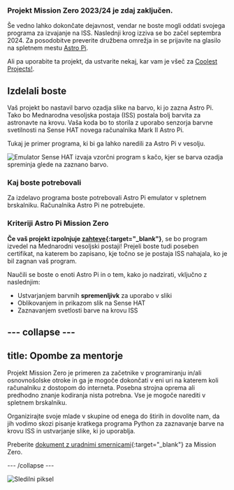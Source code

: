 ### Projekt Mission Zero 2023/24 je zdaj zaključen.

Še vedno lahko dokončate dejavnost, vendar ne boste mogli oddati svojega programa za izvajanje na ISS. Naslednji krog izziva se bo začel septembra 2024. Za posodobitve preverite družbena omrežja in se prijavite na glasilo na spletnem mestu [Astro Pi](https://astro-pi.org/sl/mission-zero/).

Ali pa uporabite ta projekt, da ustvarite nekaj, kar vam je všeč za [Coolest Projects!](https://online.coolestprojects.org/take-part).



## Izdelali boste

Vaš projekt bo nastavil barvo ozadja slike na barvo, ki jo zazna Astro Pi. Tako bo Mednarodna vesoljska postaja (ISS) postala bolj barvita za astronavte na krovu. Vaša koda bo to storila z uporabo senzorja barvne svetilnosti na Sense HAT novega računalnika Mark II Astro Pi.

Tukaj je primer programa, ki bi ga lahko naredili za Astro Pi v vesolju.

![Emulator Sense HAT izvaja vzorčni program s kačo, kjer se barva ozadja spreminja glede na zaznano barvo.](images/finished.gif)

### Kaj boste potrebovali

Za izdelavo programa boste potrebovali Astro Pi emulator v spletnem brskalniku. Računalnika Astro Pi ne potrebujete.

### Kriteriji Astro Pi Mission Zero

**Če vaš projekt izpolnjuje [zahteve](https://astro-pi.org/sl/mission-zero/eligibility){:target="_blank"}**, se bo program izvedel na Mednarodni vesoljski postaji! Prejeli boste tudi poseben certifikat, na katerem bo zapisano, kje točno se je postaja ISS nahajala, ko je bil zagnan vaš program.

Naučili se boste o enoti Astro Pi in o tem, kako jo nadzirati, vključno z naslednjim:
+ Ustvarjanjem barvnih **spremenljivk** za uporabo v sliki
+ Oblikovanjem in prikazom slik na Sense HAT
+ Zaznavanjem svetlosti barve na krovu ISS

--- collapse ---
---
title: Opombe za mentorje
---

Projekt Mission Zero je primeren za začetnike v programiranju in/ali osnovnošolske otroke in ga je mogoče dokončati v eni uri na katerem koli računalniku z dostopom do interneta. Posebna strojna oprema ali predhodno znanje kodiranja nista potrebna. Vse je mogoče narediti v spletnem brskalniku.

Organizirajte svoje mlade v skupine od enega do štirih in dovolite nam, da jih vodimo skozi pisanje kratkega programa Python za zaznavanje barve na krovu ISS in ustvarjanje slike, ki jo uporablja.

Preberite [dokument z uradnimi smernicami](https://astro-pi.org/sl/mission-zero/guidelines){:target="_blank"} za Mission Zero.

--- /collapse ---

![Sledilni piksel](https://code.org/api/hour/begin_raspberrypi_astropi.png)

